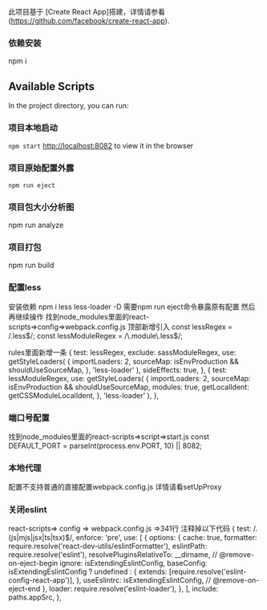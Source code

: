 此项目基于 [Create React App]搭建，详情请参看(https://github.com/facebook/create-react-app).

### 依赖安装 
npm i 

## Available Scripts
In the project directory, you can run:

### 项目本地启动 
`npm start`
 [http://localhost:8082](http://localhost:8082) to view it in the browser

### 项目原始配置外露
`npm run eject`

### 项目包大小分析图 
npm run analyze

### 项目打包 
npm run build

### 配置less
安装依赖 npm i less less-loader -D
需要npm run eject命令暴露原有配置 然后再继续操作
找到node_modules里面的react-scripts=>config=>webpack.config.js
顶部新增引入 
const lessRegex = /\.less$/;
const lessModuleRegex = /\.module\.less$/;

rules里面新增一条
  {
    test: lessRegex,
    exclude: sassModuleRegex,
    use: getStyleLoaders(
      {
        importLoaders: 2,
        sourceMap: isEnvProduction && shouldUseSourceMap,
      },
      'less-loader'
    ),
    sideEffects: true,
  },
  {
      test: lessModuleRegex,
      use: getStyleLoaders(
        {
          importLoaders: 2,
          sourceMap: isEnvProduction && shouldUseSourceMap,
          modules: true,
          getLocalIdent: getCSSModuleLocalIdent,
        },
        'less-loader'
      ),
    },

### 端口号配置
找到node_modules里面的react-scripts=>script=>start.js 
const DEFAULT_PORT = parseInt(process.env.PORT, 10) || 8082;

### 本地代理
配置不支持普通的直接配置webpack.config.js
详情请看setUpProxy

### 关闭eslint
react-scripts=> config => webpack.config.js =>341行 注释掉以下代码
    {
      test: /\.(js|mjs|jsx|ts|tsx)$/,
      enforce: 'pre',
      use: [
         {
           options: {
             cache: true,
             formatter: require.resolve('react-dev-utils/eslintFormatter'),
             eslintPath: require.resolve('eslint'),
             resolvePluginsRelativeTo: __dirname,
             // @remove-on-eject-begin
             ignore: isExtendingEslintConfig,
             baseConfig: isExtendingEslintConfig
               ? undefined
               : {
                   extends: [require.resolve('eslint-config-react-app')],
                 },
             useEslintrc: isExtendingEslintConfig,
             // @remove-on-eject-end
           },
           loader: require.resolve('eslint-loader'),
         },
       ],
       include: paths.appSrc,
     },